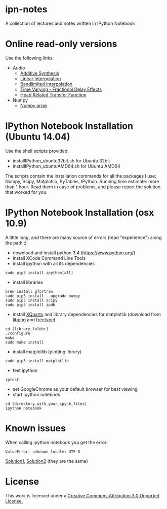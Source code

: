ipn-notes
=========

A collection of lectures and notes written in IPython Notebook

Online read-only versions
=========================

Use the following links:

* Audio
  * [Additive Synthesis](http://nbviewer.ipython.org/github/brunodigiorgi/ipn-notes/blob/master/audio/AdditiveSynthesis.ipynb)
  * [Linear Interpolation](http://nbviewer.ipython.org/github/brunodigiorgi/ipn-notes/blob/master/audio/LinearInterpolation.ipynb)
  * [Bandlimited Interpolation](http://nbviewer.ipython.org/github/brunodigiorgi/ipn-notes/blob/master/audio/BandlimitedInterpolation.ipynb)
  * [Time Varying - Fractional Delay Effects](http://nbviewer.ipython.org/github/brunodigiorgi/ipn-notes/blob/master/audio/TimeVarying-FractionalDelayEffects.ipynb)
  * [Head Related Transfer Function](http://nbviewer.ipython.org/github/brunodigiorgi/ipn-notes/blob/master/audio/hrtf.ipynb)
* Numpy
  * [Numpy array](http://nbviewer.ipython.org/github/brunodigiorgi/ipn-notes/blob/master/numpy/numpy-array.ipynb) 

IPython Notebook Installation (Ubuntu 14.04)
=============================
Use the shell scripts provided:
 - installIPython_ubuntu32bit.sh for Ubuntu 32bit
 - installIPython_ubuntuAMD64.sh for Ubuntu AMD64

The scripts contain the installation commands for all the packages I use: Numpy, Scipy, Matplotlib, PyTables, IPython.
Running time estimate: more than 1 hour.
Read them in case of problems, and please report the solution that worked for you.

IPython Notebook Installation (osx 10.9)
=============================

A little long, and there are many source of errors (read "experience") along the path :)

* download and install python 3.4 (https://www.python.org/)
* install XCode Command Line Tools
* install ipython with all its dependencies
```
sudo pip3 install ipython[all]
```
* install libraries
```
brew install gfortran
sudo pip3 install --upgrade numpy
sudo pip3 install scipy
sudo pip3 install ipdb
```
* install [XQuartx](http://xquartz.macosforge.org/landing/) and library dependencies for matplotlib (download from [libpng](http://www.libpng.org/pub/png/libpng.html) and [freetype](http://download.savannah.gnu.org/releases/freetype/))
```
cd [library_folder]
./configure
make
sudo make install
```
* install matplotlib (plotting library) 
```
sudo pip3 install matplotlib
```
* test ipython
```
iptest
```
* set GoogleChrome as your default browser for best viewing
* start ipython notebook 
```
cd [directory_with_your_ipynb_files]
ipython notebook
```

Known issues
===========
When calling ipython notebook you get the error:
```
ValueError: unknown locale: UTF-8
```
[Solution1](https://coderwall.com/p/-k_93g), [Solution2](http://stackoverflow.com/questions/15526996/ipython-notebook-locale-error) (they are the same)


License
=======

This work is licensed under a [Creative Commons Attribution 3.0 Unported License.](http://creativecommons.org/licenses/by/3.0/)
